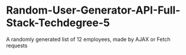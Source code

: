 # Random-User-Generator-API-Full-Stack-Techdegree-5
 A randomly generated list of 12 employees, made by AJAX or Fetch requests
